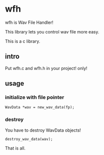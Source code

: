 wfh
========

wfh is Wav File Handler!  

This library lets you control wav file more easy.

This is a c library.


intro
-----

Put wfh.c and wfh.h in your project! only!


usage
-----

### initialize with file pointer

    WavData *wav = new_wav_data(fp);

### destroy

You have to destroy WavData objects!

    destroy_wav_data(wav);


That is all.

